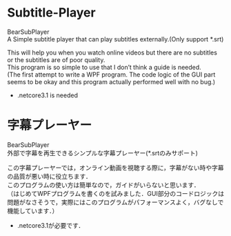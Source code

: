 # Subtitle-Player
 BearSubPlayer  
 A Simple subtitle player that can play subtitles externally.(Only support *.srt)  
 
This will help you when you watch online videos but there are no subtitles or the subtitles are of poor quality.  
This program is so simple to use that I don’t think a guide is needed.  
(The first attempt to write a WPF program. The code logic of the GUI part seems to be okay and this program actually performed well with no bug.)  
* .netcore3.1 is needed  


# 字幕プレーヤー
 BearSubPlayer  
 外部で字幕を再生できるシンプルな字幕プレーヤー(*.srtのみサポート)  

この字幕プレーヤーでは，オンライン動画を視聴する際に，字幕がない時や字幕の品質が悪い時に役立ちます．  
このプログラムの使い方は簡単なので，ガイドがいらないと思います．  
（はじめてWPFプログラムを書くのを試みました．GUI部分のコードロジックは問題がなさそうで，実際にはこのプログラムがパフォーマンスよく，バグなしで機能しています．）  
* .netcore3.1が必要です．  
